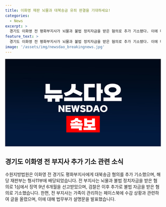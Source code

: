 ```yaml
---
title: 이화영 재판 뇌물과 대북송금 유죄 판결을 기대하세요!
categories:
  - News
excerpt: >
  경기도 이화영 전 평화부지사가 뇌물과 불법 정치자금을 받은 혐의로 추가 기소됐다. 이에 대한 1심 재판부는 징역 9년 6개월을 선고했고, 검찰은 추가 기소 후 범행을 부인하는 이화영 전 부지사의 페이스북 글을 두고 의혹을 제기했다. 법무부는 이 전 부지사의 이송은 법률에 따른 조치였으며, 일반거실에서도 CCTV를 운용 중이라고 밝혔다.
feature_text: >
  경기도 이화영 전 평화부지사가 뇌물과 불법 정치자금을 받은 혐의로 추가 기소됐다. 이에 대한 1심 재판부는 징역 9년 6개월을 선고했고, 검찰은 추가 기소 후 범행을 부인하는 이화영 전 부지사의 페이스북 글을 두고 의혹을 제기했다. 법무부는 이 전 부지사의 이송은 법률에 따른 조치였으며, 일반거실에서도 CCTV를 운용 중이라고 밝혔다.
image: '/assets/img/newsdao_breakingnews.jpg'
---
```


<p><img src="/assets/img/newsdao_breakingnews.jpg" alt="koreaapp 속보" /></p>

<h2 data-ke-size="size26">경기도 이화영 전 부지사 추가 기소 관련 소식</h2>

<p>수원지방법원은 이화영 전 경기도 평화부지사에게 대북송금 혐의를 추가 기소했으며, 해당 재판부는 형사11부에 배당되었습니다. 전 부지사는 뇌물과 불법 정치자금을 받은 혐의로 1심에서 징역 9년 6개월을 선고받았으며, 검찰은 이후 추가로 불법 자금을 받은 혐의로 기소했습니다. 한편, 전 부지사는 가족이 관리하는 페이스북에 수감 상황과 관련하여 글을 올렸으며, 이에 대해 법무부가 설명문을 발표했습니다.</p>

<p data-ke-size="size16"></p>


